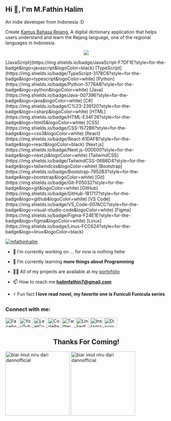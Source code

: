 ## Hi 👋, I'm M.Fathin Halim
An indie developer from Indonesia :D

Create [Kamus Bahasa Rejang](https://kamusrejang.vercel.app/), A digital dictionary application that helps users understand and learn the Rejang language, one of the regional languages in Indonesia.

<p align="center">
  <img src="https://ik.imagekit.io/9hpbqscxd/SG/image-73.jpg?updatedAt=1705798245623"/>
</p>
[JavaScript](https://img.shields.io/badge/JavaScript-F7DF1E?style=for-the-badge&logo=javascript&logoColor=black)
[TypeScript](https://img.shields.io/badge/TypeScript-3178C6?style=for-the-badge&logo=typescript&logoColor=white)
[Python](https://img.shields.io/badge/Python-3776AB?style=for-the-badge&logo=python&logoColor=white)
[Java](https://img.shields.io/badge/Java-007396?style=for-the-badge&logo=java&logoColor=white)
[C#](https://img.shields.io/badge/C%23-239120?style=for-the-badge&logo=csharp&logoColor=white)
[HTML](https://img.shields.io/badge/HTML-E34F26?style=for-the-badge&logo=html5&logoColor=white)
[CSS](https://img.shields.io/badge/CSS-1572B6?style=for-the-badge&logo=css3&logoColor=white)
[React](https://img.shields.io/badge/React-61DAFB?style=for-the-badge&logo=react&logoColor=black)
[Next.js](https://img.shields.io/badge/Next.js-000000?style=for-the-badge&logo=next.js&logoColor=white)
[TailwindCSS](https://img.shields.io/badge/TailwindCSS-06B6D4?style=for-the-badge&logo=tailwindcss&logoColor=white)
[Bootstrap](https://img.shields.io/badge/Bootstrap-7952B3?style=for-the-badge&logo=bootstrap&logoColor=white)
[Git](https://img.shields.io/badge/Git-F05032?style=for-the-badge&logo=git&logoColor=white)
[GitHub](https://img.shields.io/badge/GitHub-181717?style=for-the-badge&logo=github&logoColor=white)
[VS Code](https://img.shields.io/badge/VS_Code-007ACC?style=for-the-badge&logo=visual-studio-code&logoColor=white)
[Figma](https://img.shields.io/badge/Figma-F24E1E?style=for-the-badge&logo=figma&logoColor=white)
[Linux](https://img.shields.io/badge/Linux-FCC624?style=for-the-badge&logo=linux&logoColor=black)
<p align="left"> <a href="https://twitter.com/mfathinhalim" target="blank"><img src="https://img.shields.io/twitter/follow/@mfathinhalim" alt="mfathinhalim" /></a> </p>

- 🔭 I’m currently working on ... for now is nothing hehe

- 🌱 I’m currently learning **more things about Programming**

- 👨‍💻 All of my projects are available at my [portofolio](https://mfathinhalim.github.io/)

- 📫 How to reach me **halimfathin7@gmail.com**

- ⚡ Fun fact **I love read novel, my favorite one is Funiculi Funicula series**

<h3 align="left">Connect with me:</h3>
<p align="left">
  <a href="https://www.facebook.com/profile.php?id=100085410154411" target="_blank">
    <img src="https://cdn.simpleicons.org/facebook/1877F2" alt="Facebook" height="30" width="40" />
  </a>
  <a href="https://www.youtube.com/c/mfathinhalim" target="_blank">
    <img src="https://cdn.simpleicons.org/youtube/FF0000" alt="YouTube" height="30" width="40" />
  </a>
  <a href="https://www.leetcode.com/mfathinhalim" target="_blank">
    <img src="https://cdn.simpleicons.org/leetcode/FFA116" alt="LeetCode" height="30" width="40" />
  </a>
  <a href="https://codepen.io/mfathinhalim" target="_blank">
    <img src="https://skillicons.dev/icons?i=codepen" alt="CodePen" height="30" width="40" />
  </a>
  <a href="https://twitter.com/mfathinhalim" target="_blank">
    <img src="https://skillicons.dev/icons?i=twitter" alt="Twitter" height="30" width="40" />
  </a>
  <a href="https://linkedin.com/in/m-fathin-halim-8b819828" target="_blank">
    <img src="https://skillicons.dev/icons?i=linkedin" alt="LinkedIn" height="30" width="40" />
  </a>
  <a href="https://instagram.com/mfathin_halim" target="_blank">
    <img src="https://skillicons.dev/icons?i=instagram" alt="Instagram" height="30" width="40" />
  </a>
  <a href="https://discord.com/users/1156486226094870569" target="_blank">
    <img src="https://skillicons.dev/icons?i=discord" alt="Discord" height="30" width="40" />
  </a>
</p>

<h2 align="center">Thanks For Coming!</h2>
<p>
  <img src="https://media1.tenor.com/m/wilYo_7wGKYAAAAd/new-game-ahagon-umiko-programming.gif" style="height: 200px; object-fit: cover; " alt="biar imut niru dari dannofficial" />
  <img src="https://media.tenor.com/44uxxpe57twAAAAM/obsolete-meat-vocaloid.gif" style="height: 200px; object-fit: cover; width: 200px;" alt="biar imut niru dari dannofficial" />
</p>
